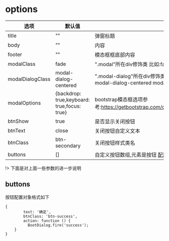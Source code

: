 # options

| 选项 |默认值 | 描述 |
|--|--|--|
| title | "" |弹窗标题 |
| body | "" |内容 |
| footer | "" | 模态框框底部内容 |
| modalClass | fade | ".modal"所在div修饰类  比如:fade |
| modalDialogClass |modal-dialog-centered | ".modal-dialog"所在div修饰类  比如:modal-dialog-scrollable modal-dialog-centered modal-dialog-scrollable |
| modalOptions | {backdrop: true,keyboard: true,focus: true} | bootstrap模态框选项参考:https://getbootstrap.com/docs/5.1/components/modal/#options |
| btnShow | true |是否显示关闭按钮 |
| btnText | close |关闭按钮自定义文本 |
| btnClass | btn-secondary |关闭按钮样式类名 |
| buttons | [] | 自定义按钮数组,元素是按钮 [配置对象](#buttons) |

!> 下面是对上面一些参数的进一步说明

## buttons
按钮配置对象格式如下
```
{
        text: '确定',
        btnClass: 'btn-success',
        action: function () {
          BootDialog.fire('success');
    }
}
```


